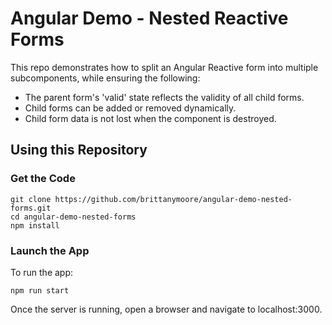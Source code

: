 # Angular Demo - Nested Reactive Forms

This repo demonstrates how to split an Angular Reactive form into multiple subcomponents, while
ensuring the following:
* The parent form's 'valid' state reflects the validity of all child forms.
* Child forms can be added or removed dynamically.
* Child form data is not lost when the component is destroyed.

## Using this Repository

### Get the Code

```
git clone https://github.com/brittanymoore/angular-demo-nested-forms.git
cd angular-demo-nested-forms
npm install
```

### Launch the App

To run the app:

```
npm run start
```

Once the server is running, open a browser and navigate to localhost:3000.